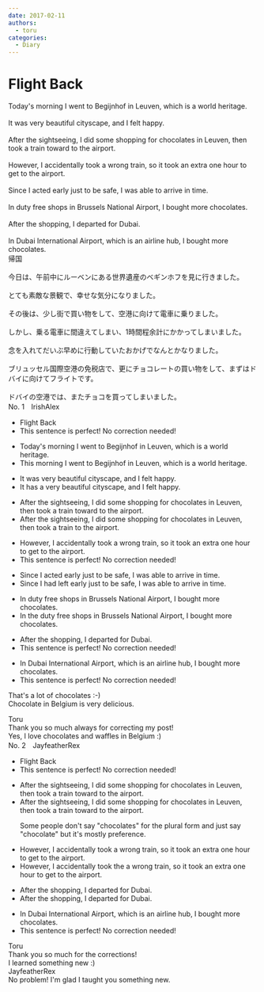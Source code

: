 ```yaml
---
date: 2017-02-11
authors:
  - toru
categories:
  - Diary
---
```


<h1 id="subject_show">Flight Back</h1>
<div class="date" hidden>Feb 11, 2017 22:27</div>
<div id="post"><div id="body_show_ori">
Today's morning I went to Begijnhof in Leuven, which is a world heritage.<br/><br/>It was very beautiful cityscape, and I felt happy.<br/><br/>After the sightseeing, I did some shopping for chocolates in Leuven, then took a train toward to the airport.<br/><br/>However, I accidentally took a wrong train, so it took an extra one hour to get to the airport.<br/><br/>Since I acted early just to be safe, I was able to arrive in time.<br/><br/>In duty free shops in Brussels National Airport, I bought more chocolates.<br/><br/>After the shopping, I departed for Dubai.<br/><br/>In Dubai International Airport, which is an airline hub, I bought more chocolates.
</div></div>

<!-- more -->

<div id="post_ja"><div id="body_show_mo">
帰国<br/><br/>今日は、午前中にルーベンにある世界遺産のベギンホフを見に行きました。<br/><br/>とても素敵な景観で、幸せな気分になりました。<br/><br/>その後は、少し街で買い物をして、空港に向けて電車に乗りました。<br/><br/>しかし、乗る電車に間違えてしまい、1時間程余計にかかってしまいました。<br/><br/>念を入れてだいぶ早めに行動していたおかげでなんとかなりました。<br/><br/>ブリュッセル国際空港の免税店で、更にチョコレートの買い物をして、まずはドバイに向けてフライトです。<br/><br/>ドバイの空港では、またチョコを買ってしまいました。
</div></div>
<div id="block"><div class="first_name"> No. 1　<span class="just_name">IrishAlex</span></div><div id="block2">
<ul class="correction_field">
<li class="incorrect">Flight Back</li>
<li class="corrected perfect">This sentence is perfect! No correction needed!</li>
</ul>
<ul class="correction_field">
<li class="incorrect">Today's morning I went to Begijnhof in Leuven, which is a world heritage.</li>
<li class="corrected correct">
T<span class="f_blue">his </span>morning I went to Begijnhof in Leuven, which is a world heritage.
</li>
</ul>
<ul class="correction_field">
<li class="incorrect">It was very beautiful cityscape, and I felt happy.</li>
<li class="corrected correct">
It <span class="f_blue">has </span><span class="f_blue">a </span>very beautiful cityscape, and I felt happy.
</li>
</ul>
<ul class="correction_field">
<li class="incorrect">After the sightseeing, I did some shopping for chocolates in Leuven, then took a train toward to the airport.</li>
<li class="corrected correct">
After the sightseeing, I did some shopping for chocolates in Leuven, then took a train to the airport.
</li>
</ul>
<ul class="correction_field">
<li class="incorrect">However, I accidentally took a wrong train, so it took an extra one hour to get to the airport.</li>
<li class="corrected perfect">This sentence is perfect! No correction needed!</li>
</ul>
<ul class="correction_field">
<li class="incorrect">Since I acted early just to be safe, I was able to arrive in time.</li>
<li class="corrected correct">
Since I <span class="f_blue">had left </span>early just to be safe, I was able to arrive in time.
</li>
</ul>
<ul class="correction_field">
<li class="incorrect">In duty free shops in Brussels National Airport, I bought more chocolates.</li>
<li class="corrected correct">
In <span class="f_blue">the </span>duty free shops in Brussels National Airport, I bought more chocolates.
</li>
</ul>
<ul class="correction_field">
<li class="incorrect">After the shopping, I departed for Dubai.</li>
<li class="corrected perfect">This sentence is perfect! No correction needed!</li>
</ul>
<ul class="correction_field">
<li class="incorrect">In Dubai International Airport, which is an airline hub, I bought more chocolates.</li>
<li class="corrected perfect">This sentence is perfect! No correction needed!</li>
</ul>
<p class="comment_small">
 That's a lot of chocolates :-)
 <br/>
 Chocolate in Belgium is very delicious.
</p>

</div><div class="name"><span class="just_name">Toru</span><br>
Thank you so much always for correcting my post! <br/>Yes, I love chocolates and waffles in Belgium :)
</div>
</div>
<div id="block"><div class="first_name"> No. 2　<span class="just_name">JayfeatherRex</span></div><div id="block2">
<ul class="correction_field">
<li class="incorrect">Flight Back</li>
<li class="corrected perfect">This sentence is perfect! No correction needed!</li>
</ul>
<ul class="correction_field">
<li class="incorrect">After the sightseeing, I did some shopping for chocolates in Leuven, then took a train toward to the airport.</li>
<li class="corrected correct">
After the sightseeing, I did some shopping for chocolates in Leuven, then took a train toward to the airport.
<p class="correction_comment">Some people don't say "chocolates" for the plural form and just say "chocolate" but it's mostly preference.</p>
</li>
</ul>
<ul class="correction_field">
<li class="incorrect">However, I accidentally took a wrong train, so it took an extra one hour to get to the airport.</li>
<li class="corrected correct">
However, I accidentally took <span class="f_red">the </span><span class="sline">a </span>wrong train, so it took an extra <span class="sline">one </span>hour to get to the airport.
</li>
</ul>
<ul class="correction_field">
<li class="incorrect">After the shopping, I departed for Dubai.</li>
<li class="corrected correct">
After <span class="sline">the </span>shopping, I departed for Dubai.
</li>
</ul>
<ul class="correction_field">
<li class="incorrect">In Dubai International Airport, which is an airline hub, I bought more chocolates.</li>
<li class="corrected perfect">This sentence is perfect! No correction needed!</li>
</ul>
</div><div class="name"><span class="just_name">Toru</span><br>
Thank you so much for the corrections!<br/>I learned something new :)
</div>
<div class="name"><span class="just_name">JayfeatherRex</span><br>
No problem!  I'm glad I taught you something new.
</div>
</div>
